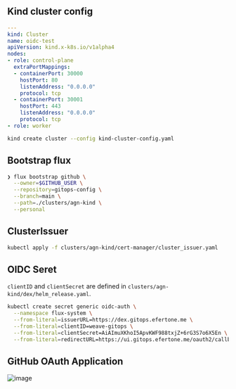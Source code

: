 ## Kind cluster config

```yaml
---
kind: Cluster
name: oidc-test
apiVersion: kind.x-k8s.io/v1alpha4
nodes:
- role: control-plane
  extraPortMappings:
  - containerPort: 30000
    hostPort: 80
    listenAddress: "0.0.0.0"
    protocol: tcp
  - containerPort: 30001
    hostPort: 443
    listenAddress: "0.0.0.0"
    protocol: tcp
- role: worker
```

```bash
kind create cluster --config kind-cluster-config.yaml
```

## Bootstrap flux

```bash
❯ flux bootstrap github \
  --owner=$GITHUB_USER \
  --repository=gitops-config \
  --branch=main \
  --path=./clusters/agn-kind \
  --personal
```

## ClusterIssuer

```bash
kubectl apply -f clusters/agn-kind/cert-manager/cluster_issuer.yaml
```

## OIDC Seret

`clientID` and `clientSecret` are defined in
`clusters/agn-kind/dex/helm_release.yaml`.

```bash
kubectl create secret generic oidc-auth \
  --namespace flux-system \
  --from-literal=issuerURL=https://dex.gitops.efertone.me \
  --from-literal=clientID=weave-gitops \
  --from-literal=clientSecret=AiAImuXKhoI5ApvKWF988txjZ+6rG3S7o6X5En \
  --from-literal=redirectURL=https://ui.gitops.efertone.me/oauth2/callback
```

## GitHub OAuth Application

![image](https://user-images.githubusercontent.com/183191/165118739-4eae08d6-cf4b-4f76-bd78-8475f741127e.png)

